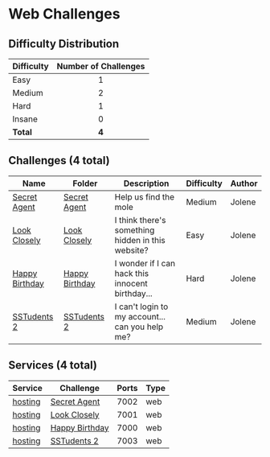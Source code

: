 # Web Challenges

## Difficulty Distribution
| Difficulty | Number of Challenges |
|------------|:--------------------:|
| Easy | 1 |
| Medium | 2 |
| Hard | 1 |
| Insane | 0 |
| **Total** | **4** |

## Challenges (4 total)
| Name | Folder | Description | Difficulty | Author |
|------|--------|-------------|------------|--------|
| [Secret Agent](<./Secret Agent>) | [Secret Agent](<./Secret Agent>) | Help us find the mole | Medium | Jolene |
| [Look Closely](<./Look Closely>) | [Look Closely](<./Look Closely>) | I think there's something hidden in this website? | Easy | Jolene |
| [Happy Birthday](<./Happy Birthday>) | [Happy Birthday](<./Happy Birthday>) | I wonder if I can hack this innocent birthday... | Hard | Jolene |
| [SSTudents 2](<./SSTudents 2>) | [SSTudents 2](<./SSTudents 2>) | I can't login to my account... can you help me? | Medium | Jolene |

## Services (4 total)
| Service | Challenge | Ports | Type |
|---------|-----------|-------|------|
| [hosting](<./Secret Agent/service/src>) | [Secret Agent](<./Secret Agent>) | 7002 | web |
| [hosting](<./Look Closely/service/src>) | [Look Closely](<./Look Closely>) | 7001 | web |
| [hosting](<./Happy Birthday/service/src>) | [Happy Birthday](<./Happy Birthday>) | 7000 | web |
| [hosting](<./SSTudents 2/service/src>) | [SSTudents 2](<./SSTudents 2>) | 7003 | web |
